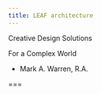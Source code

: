 ```yaml
---
title: LEAF architecture
---
```


Creative Design Solutions

For a Complex World

- Mark A. Warren, R.A.

===



